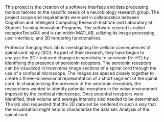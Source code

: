 This
project
is
the
creation
of
a
software
interface
and
data
processing
toolbox
tailored
to
the
specific
needs
of
a
neurobiology
research
group.
The
project
scope
and
requirements
were
set
in
collaboration
between
Cognition
and
Intelligent
Computing
Research
Institute
and
Laboratory
of
Student
Training
Innovation
Programs.
The
software
created
is
called
receptorToolsGUI
and
is
run
within
MATLAB,
utilizing
its
image
processing,
user
interface,
and
3D
rendering
functionalities.

Professor
Sanqing
Hu’s
lab
is
investigating
the
cellular
consequences
of
spinal
cord
injury
(SCI).
As
part
of
their
research,
they
have
begun
to
analyze
the
SCI-­‐induced
changes
in
sensitivity
to
serotonin
(5-­‐HT)
by
identifying
the
presence
of
serotonin
receptors.
The
serotonin
receptors
can
be
visualized
in
transverse
image
sections
of
a
spinal
cord
through
the
use
of
a
confocal
microscope.
The
images
are
spaced
closely
together
to
create
a
three-­‐dimensional
representation
of
a
short
segment
of
the
spinal
cord.
In
characterizing
the
presence
of
the
serotonin
receptors,
the
researchers
wanted
to
identify
potential
receptors
in
the
noise
environment
imposed
by
the
confocal
microscope.
Once
potential
receptors
were
identified,
their
volume
and
average
intensity
also
needed
to
be
determined.
The
lab
also
requested
that
the
3D
data
set
be
rendered
in
such
a
way
that
the
visualization
might
help
to
characterize
the
data
set.
Analysis
of
the
spinal
cord
